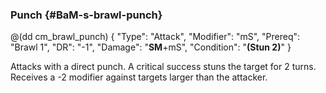 ### Punch {#BaM-s-brawl-punch}

@(dd cm_brawl_punch)
{ "Type": "Attack",
	"Modifier": "mS",
	"Prereq": "Brawl 1",
	"DR": "-1",
	"Damage": "__SM__+mS",
	"Condition": "__(Stun 2)__"
}


Attacks with a direct punch. A critical success stuns the target for 2 turns.
Receives a -2 modifier against targets larger than the attacker.
